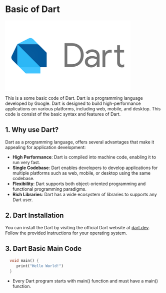 # Basic of Dart

<img src="./dart_logo.png" alt="Dart Logo" width="400" height="auto" align="center">

This is a some basic code of Dart. Dart is a programming language developed by Google. Dart is designed to build high-performance applications on various platforms, including web, mobile, and desktop. This code is consist of the basic syntax and features of Dart.

## 1. Why use Dart?

Dart as a programming language, offers several advantages that make it appealing for application development:

- <b>High Performance</b>: Dart is compiled into machine code, enabling it to run very fast.
- <b>Single Codebase</b>: Dart enables developers to develop applications for multiple platforms such as web, mobile, or desktop using the same codebase.
- <b>Flexibility</b>: Dart supports both object-oriented programming and functional programming paradigms.
- <b>Rich Libraries</b>: Dart has a wide ecosystem of libraries to supports any Dart user.

## 2. Dart Installation

You can install the Dart by visiting the official Dart website at [dart.dev](https://dart.dev/get-dart). Follow the provided instructions for your operating system.

## 3. Dart Basic Main Code

```dart
  void main() {
     print("Hello World!")
  }
```

- Every Dart program starts with main() function and must have a main() function.
